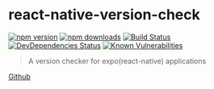 # react-native-version-check

[![npm version][npm-image]][npm-url]
[![npm downloads][downloads-image]][downloads-url]
[![Build Status][travis-image]][travis-url]
[![DevDependencies Status][dev-dependencies-image]][dev-dependencies-url]
[![Known Vulnerabilities][vulnerabilities-image]][vulnerabilities-url]

> A version checker for expo(react-native) applications

[Github](https://github.com/kimxogus/react-native-version-check)


[npm-image]: https://img.shields.io/npm/v/react-native-version-check-expo.svg
[npm-url]: https://npmjs.org/package/react-native-version-check-expo
[downloads-image]: https://img.shields.io/npm/dm/react-native-version-check-expo.svg
[downloads-url]: https://npmjs.org/package/react-native-version-check-expo
[travis-image]: https://travis-ci.org/kimxogus/react-native-version-check.svg?branch=develop
[travis-url]: https://travis-ci.org/kimxogus/react-native-version-check
[dev-dependencies-image]: https://david-dm.org/kimxogus/react-native-version-check/dev-status.svg
[dev-dependencies-url]: https://david-dm.org/kimxogus/react-native-version-check?type=dev
[vulnerabilities-image]: https://snyk.io/test/github/kimxogus/react-native-version-check/badge.svg
[vulnerabilities-url]: https://snyk.io/test/github/kimxogus/react-native-version-check

